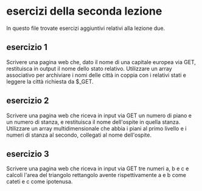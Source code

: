 # esercizi della seconda lezione
In questo file trovate esercizi aggiuntivi relativi alla lezione due.

## esercizio 1
Scrivere una pagina web che, dato il nome di una capitale europea via GET, restituisca in output il nome dello stato relativo.
Utilizzare un array associativo per archiviare i nomi delle città in coppia con i relativi stati e leggere la città richiesta da $_GET.

## esercizio 2
Scrivere una pagina web che riceva in input via GET un numero di piano e un numero di stanza, e restituisca il nome dell'ospite in quella stanza.
Utilizzare un array multidimensionale che abbia i piani al primo livello e i numeri di stanza al secondo, collegati al nome dell'ospite.

## esercizio 3
Scrivere una pagina web che riceva in input via GET tre numeri a, b e c e calcoli l'area del triangolo rettangolo avente rispettivamente a e b
come cateti e c come ipotenusa.
